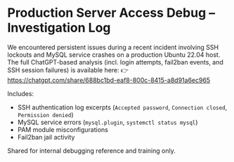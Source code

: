 # Production Server Access Debug – Investigation Log
We encountered persistent issues during a recent incident involving SSH lockouts and MySQL service crashes on a production Ubuntu 22.04 host.
The full ChatGPT-based analysis (incl. login attempts, fail2ban events, and SSH session failures) is available here:
👉 https://chatgpt.com/share/688bc1bd-eaf8-800c-8415-a8d91a6ec965

Includes:
- SSH authentication log excerpts (`Accepted password`, `Connection closed`, `Permission denied`)
- MySQL service errors (`mysql.plugin`, `systemctl status mysql`)
- PAM module misconfigurations
- Fail2ban jail activity

Shared for internal debugging reference and training only.
